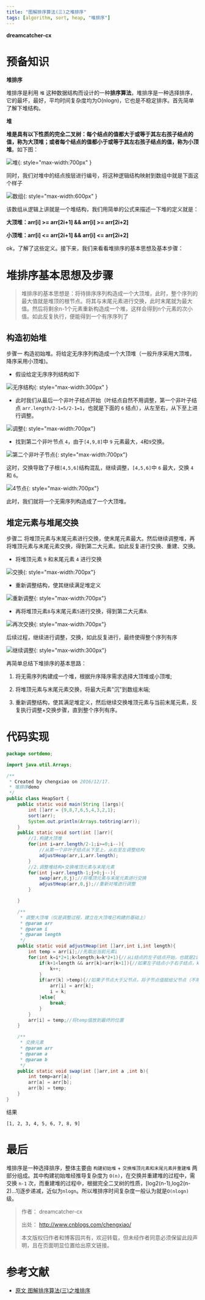 ```yaml
---
title: "图解排序算法(三)之堆排序"
tags: [algorithm, sort, heap, "堆排序"]
---
```


**dreamcatcher-cx**

# 预备知识
**堆排序**

堆排序是利用 `堆` 这种数据结构而设计的一种**排序算法**，堆排序是一种选择排序，它的最坏，最好，平均时间复杂度均为O(nlogn)，它也是不稳定排序。首先简单了解下堆结构。

**堆**

**堆是具有以下性质的完全二叉树：每个结点的值都大于或等于其左右孩子结点的值，称为大顶堆；或者每个结点的值都小于或等于其左右孩子结点的值，称为小顶堆**。如下图：

![堆](/assets/images/2019/0716/heap.png){: style="max-width:700px" }

同时，我们对堆中的结点按层进行编号，将这种逻辑结构映射到数组中就是下面这个样子

![数组](/assets/images/2019/0716/heap-array.png){: style="max-width:600px" }

该数组从逻辑上讲就是一个堆结构，我们用简单的公式来描述一下堆的定义就是：

**大顶堆：arr[i] >= arr[2i+1] && arr[i] >= arr[2i+2]**  

**小顶堆：arr[i] <= arr[2i+1] && arr[i] <= arr[2i+2]** 

ok，了解了这些定义。接下来，我们来看看堆排序的基本思想及基本步骤：

# 堆排序基本思想及步骤

> 堆排序的基本思想是：将待排序序列构造成一个大顶堆，此时，整个序列的最大值就是堆顶的根节点。将其与末尾元素进行交换，此时末尾就为最大值。然后将剩余n-1个元素重新构造成一个堆，这样会得到n个元素的次小值。如此反复执行，便能得到一个有序序列了

## 构造初始堆
步骤一 构造初始堆。将给定无序序列构造成一个大顶堆（一般升序采用大顶堆，降序采用小顶堆)。

- 假设给定无序序列结构如下

![无序结构](/assets/images/2019/0716/heap-unsorted.png){: style="max-width:300px" }

- 此时我们从最后一个非叶子结点开始（叶结点自然不用调整，第一个非叶子结点 `arr.length/2-1=5/2-1=1`，也就是下面的 `6` 结点），从左至右，从下至上进行调整。

![调整](/assets/images/2019/0716/heap-first-nonleaf.png){: style="max-width:700px"}

- 找到第二个非叶节点 `4`，由于`[4,9,8]`中 `9` 元素最大，`4`和`9`交换。

![第二个非叶子节点](/assets/images/2019/0716/heap-49.png){: style="max-width:700px"}

这时，交换导致了子根`[4,5,6]`结构混乱，继续调整，`[4,5,6]`中 `6` 最大，交换 `4` 和 `6`。

![4节点](/assets/images/2019/0716/heap-46.png){: style="max-width:700px"}

此时，我们就将一个无需序列构造成了一个大顶堆。

## 堆定元素与堆尾交换
步骤二 将堆顶元素与末尾元素进行交换，使末尾元素最大。然后继续调整堆，再将堆顶元素与末尾元素交换，得到第二大元素。如此反复进行交换、重建、交换。

- 将堆顶元素 `9` 和末尾元素 `4` 进行交换

![交换](/assets/images/2019/0716/heap-94.png){: style="max-width:700px"}

- 重新调整结构，使其继续满足堆定义

![重新调整](/assets/images/2019/0716/heap-again.png){: style="max-width:700px"}

- 再将堆顶元素`8`与末尾元素`5`进行交换，得到第二大元素`8`.

![再次交换](/assets/images/2019/0716/heap-85.png){: style="max-width:700px"}

后续过程，继续进行调整，交换，如此反复进行，最终使得整个序列有序

![继续调整](/assets/images/2019/0716/heap-end.png){: style="max-width:300px"}


再简单总结下堆排序的基本思路：

1. 将无需序列构建成一个堆，根据升序降序需求选择大顶堆或小顶堆;

2. 将堆顶元素与末尾元素交换，将最大元素"沉"到数组末端;

3. 重新调整结构，使其满足堆定义，然后继续交换堆顶元素与当前末尾元素，反复执行调整+交换步骤，直到整个序列有序。

# 代码实现

```java
package sortdemo;

import java.util.Arrays;

/**
 * Created by chengxiao on 2016/12/17.
 * 堆排序demo
 */
public class HeapSort {
    public static void main(String []args){
        int []arr = {9,8,7,6,5,4,3,2,1};
        sort(arr);
        System.out.println(Arrays.toString(arr));
    }
    public static void sort(int []arr){
        //1.构建大顶堆
        for(int i=arr.length/2-1;i>=0;i--){
            //从第一个非叶子结点从下至上，从右至左调整结构
            adjustHeap(arr,i,arr.length);
        }
        //2.调整堆结构+交换堆顶元素与末尾元素
        for(int j=arr.length-1;j>0;j--){
            swap(arr,0,j);//将堆顶元素与末尾元素进行交换
            adjustHeap(arr,0,j);//重新对堆进行调整
        }

    }

    /**
     * 调整大顶堆（仅是调整过程，建立在大顶堆已构建的基础上）
     * @param arr
     * @param i
     * @param length
     */
    public static void adjustHeap(int []arr,int i,int length){
        int temp = arr[i];//先取出当前元素i
        for(int k=i*2+1;k<length;k=k*2+1){//从i结点的左子结点开始，也就是2i+1处开始
            if(k+1<length && arr[k]<arr[k+1]){//如果左子结点小于右子结点，k指向右子结点
                k++;
            }
            if(arr[k] >temp){//如果子节点大于父节点，将子节点值赋给父节点（不用进行交换）
                arr[i] = arr[k];
                i = k;
            }else{
                break;
            }
        }
        arr[i] = temp;//将temp值放到最终的位置
    }

    /**
     * 交换元素
     * @param arr
     * @param a
     * @param b
     */
    public static void swap(int []arr,int a ,int b){
        int temp=arr[a];
        arr[a] = arr[b];
        arr[b] = temp;
    }
}
```

结果

```
[1, 2, 3, 4, 5, 6, 7, 8, 9]
```

# 最后

堆排序是一种选择排序，整体主要由 `构建初始堆` + `交换堆顶元素和末尾元素并重建堆` 两部分组成。其中构建初始堆经推导复杂度为 `O(n)`，在交换并重建堆的过程中，需交换 `n-1` 次，而重建堆的过程中，根据完全二叉树的性质，[log2(n-1),log2(n-2)...1]逐步递减，近似为`nlogn`。所以堆排序时间复杂度一般认为就是`O(nlogn)`级。

> 作者： dreamcatcher-cx
>
> 出处： <http://www.cnblogs.com/chengxiao/>
>
> 本文版权归作者和博客园共有，欢迎转载，但未经作者同意必须保留此段声明，且在页面明显位置给出原文链接。

# 参考文献

- [原文 图解排序算法(三)之堆排序](https://www.cnblogs.com/chengxiao/p/6129630.html)
